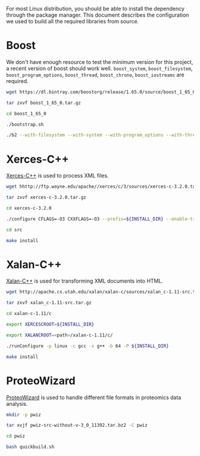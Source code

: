 For most Linux distribution, you should be able to install the dependency through the package manager. This document describes the configuration we used to build all the required libraries from source.

# Boost

We don't have enough resource to test the minimum version for this project, a recent version of boost should work well. `boost_system`, `boost_filesystem`, `boost_program_options`, `boost_thread`, `boost_chrono`, `boost_iostreams` are required.

```sh
wget https://dl.bintray.com/boostorg/release/1.65.0/source/boost_1_65_0.tar.gz

tar zxvf boost_1_65_0.tar.gz

cd boost_1_65_0

./bootstrap.sh

./b2 --with-filesystem --with-system --with-program_options --with-thread --with-chrono --with-iostreams --prefix=${INSTALL_DIR} toolset=gcc variant=release link=shared threading=multi runtime-link=shared install
```

# Xerces-C++

[Xerces-C++](https://xerces.apache.org/xerces-c/) is used to process XML files.

```sh
wget hhttp://ftp.wayne.edu/apache//xerces/c/3/sources/xerces-c-3.2.0.tar.gz

tar zxvf xerces-c-3.2.0.tar.gz

cd xerces-c-3.2.0

./configure CFLAGS=-O3 CXXFLAGS=-O3 --prefix=${INSTALL_DIR} --enable-transcoder-iconv --disable-network

cd src

make install
```

# Xalan-C++

[Xalan-C++](https://xml.apache.org/xalan-c/) is used for transforming XML documents into HTML.

```sh
wget http://apache.cs.utah.edu/xalan/xalan-c/sources/xalan_c-1.11-src.tar.gz

tar zxvf xalan_c-1.11-src.tar.gz

cd xalan-c-1.11/c

export XERCESCROOT=${INSTALL_DIR}

export XALANCROOT=<path>/xalan-c-1.11/c/

./runConfigure -p linux -c gcc -x g++ -b 64 -P ${INSTALL_DIR}

make install
```

# ProteoWizard

[ProteoWizard](http://proteowizard.sourceforge.net) is used to handle different file formats in proteomics data analysis.

```sh
mkdir -p pwiz

tar xvjf pwiz-src-without-v-3_0_11392.tar.bz2 -C pwiz

cd pwiz

bash quickbuild.sh
```
